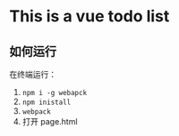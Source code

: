 
# This is a vue todo list

## 如何运行
在终端运行：
1. `npm i -g webapck`
2. `npm inistall`
3. `webpack`
4. 打开 page.html

